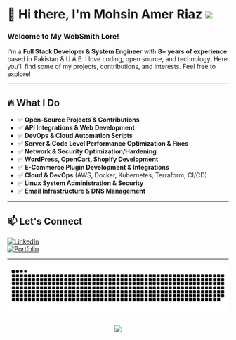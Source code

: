 # 👋 Hi there, I'm Mohsin Amer Riaz ![](https://komarev.com/ghpvc/?username=mohsinamerriaz)

### Welcome to My WebSmith Lore!
I'm a **Full Stack Developer & System Engineer** with **8+ years of experience** based in Pakistan & U.A.E. I love coding, open source, and technology. Here you'll find some of my projects, contributions, and interests. Feel free to explore!

---

## 🔥 What I Do
- ✅ **Open-Source Projects & Contributions**
- ✅ **API Integrations & Web Development**
- ✅ **DevOps & Cloud Automation Scripts**
- ✅ **Server & Code Level Performance Optimization & Fixes**
- ✅ **Network & Security Optimization/Hardening**
- ✅ **WordPress, OpenCart, Shopify Development**
- ✅ **E-Commerce Plugin Development & Integrations**
- ✅ **Cloud & DevOps** (AWS, Docker, Kubernetes, Terraform, CI/CD)
- ✅ **Linux System Administration & Security**
- ✅ **Email Infrastructure & DNS Management**

---

## 📫 Let's Connect
[![LinkedIn](https://img.shields.io/badge/LinkedIn-Connect-blue?style=flat&logo=linkedin)](https://linkedin.com/in/mohsinamerriaz)  
[![Portfolio](https://img.shields.io/badge/Portfolio-Visit-green?style=flat&logo=google-chrome)](https://mohsin.one) 

---

![snake gif](https://raw.githubusercontent.com/Platane/snk/output/github-contribution-grid-snake.svg)

<h3 align="center">
<img src="https://readme-typing-svg.herokuapp.com?font=Montserrat&weight=700&size=22&duration=3000&pause=1000&color=FED257&center=true&vCenter=true&width=435&lines=%F0%9F%9A%80+Always+learning+%26+building!;Get+in+Touch+with+me+on+LinkedIn"/>
</h3>